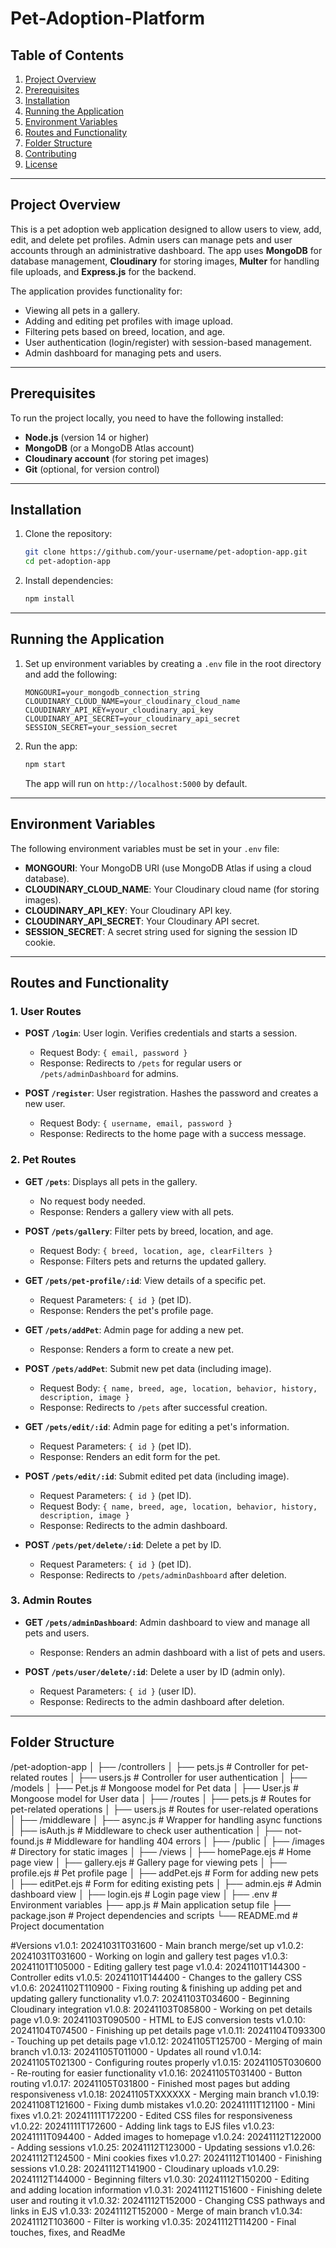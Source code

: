 # Pet-Adoption-Platform

## Table of Contents

1. [Project Overview](#project-overview)
2. [Prerequisites](#prerequisites)
3. [Installation](#installation)
4. [Running the Application](#running-the-application)
5. [Environment Variables](#environment-variables)
6. [Routes and Functionality](#routes-and-functionality)
7. [Folder Structure](#folder-structure)
8. [Contributing](#contributing)
9. [License](#license)

---

## Project Overview

This is a pet adoption web application designed to allow users to view, add, edit, and delete pet profiles. Admin users can manage pets and user accounts through an administrative dashboard. The app uses **MongoDB** for database management, **Cloudinary** for storing images, **Multer** for handling file uploads, and **Express.js** for the backend. 

The application provides functionality for:
- Viewing all pets in a gallery.
- Adding and editing pet profiles with image upload.
- Filtering pets based on breed, location, and age.
- User authentication (login/register) with session-based management.
- Admin dashboard for managing pets and users.

---

## Prerequisites

To run the project locally, you need to have the following installed:
- **Node.js** (version 14 or higher)
- **MongoDB** (or a MongoDB Atlas account)
- **Cloudinary account** (for storing pet images)
- **Git** (optional, for version control)

---

## Installation

1. Clone the repository:
    ```bash
    git clone https://github.com/your-username/pet-adoption-app.git
    cd pet-adoption-app
    ```

2. Install dependencies:
    ```bash
    npm install
    ```

---

## Running the Application

1. Set up environment variables by creating a `.env` file in the root directory and add the following:

    ```
    MONGOURI=your_mongodb_connection_string
    CLOUDINARY_CLOUD_NAME=your_cloudinary_cloud_name
    CLOUDINARY_API_KEY=your_cloudinary_api_key
    CLOUDINARY_API_SECRET=your_cloudinary_api_secret
    SESSION_SECRET=your_session_secret
    ```

2. Run the app:
    ```bash
    npm start
    ```

   The app will run on `http://localhost:5000` by default.

---

## Environment Variables

The following environment variables must be set in your `.env` file:

- **MONGOURI**: Your MongoDB URI (use MongoDB Atlas if using a cloud database).
- **CLOUDINARY_CLOUD_NAME**: Your Cloudinary cloud name (for storing images).
- **CLOUDINARY_API_KEY**: Your Cloudinary API key.
- **CLOUDINARY_API_SECRET**: Your Cloudinary API secret.
- **SESSION_SECRET**: A secret string used for signing the session ID cookie.

---

## Routes and Functionality

### 1. User Routes

- **POST `/login`**: User login. Verifies credentials and starts a session.
  - Request Body: `{ email, password }`
  - Response: Redirects to `/pets` for regular users or `/pets/adminDashboard` for admins.

- **POST `/register`**: User registration. Hashes the password and creates a new user.
  - Request Body: `{ username, email, password }`
  - Response: Redirects to the home page with a success message.

### 2. Pet Routes

- **GET `/pets`**: Displays all pets in the gallery.
  - No request body needed.
  - Response: Renders a gallery view with all pets.

- **POST `/pets/gallery`**: Filter pets by breed, location, and age.
  - Request Body: `{ breed, location, age, clearFilters }`
  - Response: Filters pets and returns the updated gallery.

- **GET `/pets/pet-profile/:id`**: View details of a specific pet.
  - Request Parameters: `{ id }` (pet ID).
  - Response: Renders the pet's profile page.

- **GET `/pets/addPet`**: Admin page for adding a new pet.
  - Response: Renders a form to create a new pet.

- **POST `/pets/addPet`**: Submit new pet data (including image).
  - Request Body: `{ name, breed, age, location, behavior, history, description, image }`
  - Response: Redirects to `/pets` after successful creation.

- **GET `/pets/edit/:id`**: Admin page for editing a pet's information.
  - Request Parameters: `{ id }` (pet ID).
  - Response: Renders an edit form for the pet.

- **POST `/pets/edit/:id`**: Submit edited pet data (including image).
  - Request Parameters: `{ id }` (pet ID).
  - Request Body: `{ name, breed, age, location, behavior, history, description, image }`
  - Response: Redirects to the admin dashboard.

- **POST `/pets/pet/delete/:id`**: Delete a pet by ID.
  - Request Parameters: `{ id }` (pet ID).
  - Response: Redirects to `/pets/adminDashboard` after deletion.

### 3. Admin Routes

- **GET `/pets/adminDashboard`**: Admin dashboard to view and manage all pets and users.
  - Response: Renders an admin dashboard with a list of pets and users.

- **POST `/pets/user/delete/:id`**: Delete a user by ID (admin only).
  - Request Parameters: `{ id }` (user ID).
  - Response: Redirects to the admin dashboard after deletion.

---

## Folder Structure

/pet-adoption-app
│
├── /controllers
│   ├── pets.js          # Controller for pet-related routes
│   ├── users.js         # Controller for user authentication
│
├── /models
│   ├── Pet.js           # Mongoose model for Pet data
│   ├── User.js          # Mongoose model for User data
│
├── /routes
│   ├── pets.js          # Routes for pet-related operations
│   ├── users.js         # Routes for user-related operations
│
├── /middleware
│   ├── async.js         # Wrapper for handling async functions
│   ├── isAuth.js        # Middleware to check user authentication
│   ├── not-found.js     # Middleware for handling 404 errors
│
├── /public
│   ├── /images          # Directory for static images
│
├── /views
│   ├── homePage.ejs     # Home page view
│   ├── gallery.ejs      # Gallery page for viewing pets
│   ├── profile.ejs      # Pet profile page
│   ├── addPet.ejs       # Form for adding new pets
│   ├── editPet.ejs      # Form for editing existing pets
│   ├── admin.ejs        # Admin dashboard view
│   ├── login.ejs        # Login page view
│
├── .env                 # Environment variables
├── app.js               # Main application setup file
├── package.json         # Project dependencies and scripts
└── README.md            # Project documentation


#Versions
v1.0.1: 20241031T031600 - Main branch merge/set up
v1.0.2: 20241031T031600 - Working on login and gallery test pages
v1.0.3: 20241101T105000 - Editing gallery test page
v1.0.4: 20241101T144300 - Controller edits
v1.0.5: 20241101T144400 - Changes to the gallery CSS
v1.0.6: 20241102T110900 - Fixing routing & finishing up adding pet and updating gallery functionality
v1.0.7: 20241103T034600 - Beginning Cloudinary integration
v1.0.8: 20241103T085800 - Working on pet details page
v1.0.9: 20241103T090500 - HTML to EJS conversion tests
v1.0.10: 20241104T074500 - Finishing up pet details page
v1.0.11: 20241104T093300 - Touching up pet details page
v1.0.12: 20241105T125700 - Merging of main branch
v1.0.13: 20241105T011000 - Updates all round
v1.0.14: 20241105T021300 - Configuring routes properly
v1.0.15: 20241105T030600 - Re-routing for easier functionality
v1.0.16: 20241105T031400 - Button routing
v1.0.17: 20241105T031800 - Finished most pages but adding responsiveness
v1.0.18: 20241105TXXXXXX - Merging main branch
v1.0.19: 20241108T121600 - Fixing dumb mistakes
v1.0.20: 20241111T121100 - Mini fixes
v1.0.21: 20241111T172200 - Edited CSS files for responsiveness
v1.0.22: 20241111T172600 - Adding link tags to EJS files
v1.0.23: 20241111T094400 - Added images to homepage
v1.0.24: 20241112T122000 - Adding sessions
v1.0.25: 20241112T123000 - Updating sessions
v1.0.26: 20241112T124500 - Mini cookies fixes
v1.0.27: 20241112T101400 - Finishing sessions
v1.0.28: 20241112T141900 - Cloudinary uploads
v1.0.29: 20241112T144000 - Beginning filters
v1.0.30: 20241112T150200 - Editing and adding location information
v1.0.31: 20241112T151600 - Finishing delete user and routing it
v1.0.32: 20241112T152000 - Changing CSS pathways and links in EJS
v1.0.33: 20241112T152000 - Merge of main branch
v1.0.34: 20241112T103600 - Filter is working
v1.0.35: 20241112T114200 - Final touches, fixes, and ReadMe